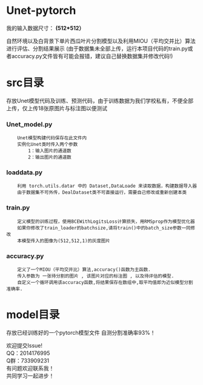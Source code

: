 # Unet-pytorch
我的输入数据尺寸： __(512*512）__

自然环境以及白背景下单片西瓜叶片分割模型以及利用MIOU（平均交并比）算法进行评估、分割结果展示
(由于数据集未全部上传，运行本项目代码的train.py或者accuracy.py文件皆有可能会报错，建议自己替换数据集并修改代码!)

# src目录
存放Unet模型代码及训练、预测代码，由于训练数据为我们学校私有，不便全部上传，仅上传18张原图片与标注图以便测试
   ### Unet_model.py  
        Unet模型构建代码保存在此文件内
        实例化Unet类时传入两个参数
            1：输入图片的通道数
            2：输出图片的通道数
   ### loaddata.py  
        利用 torch.utils.datar 中的 Dataset,DataLoade 来读取数据，构建数据导入器  
        由于数据集不可外传，DealDataset类不可直接运行，需要自己修改或重新创建本类  
   ### train.py  
        定义模型的训练过程，使用BCEWithLogitsLoss计算损失，用RMSprop作为模型优化器  
        如果你修改了train_loader的batchsize,请将train()中的batch_size参数一同修改  
        本模型传入的图像为(512,512,1)的灰度图片  
   ### accuracy.py  
        定义了一个MIOU（平均交并比）算法,accuracy()函数为主函数.  
        传入参数为 一张待分割的图片 , 该图片对应的标注图 , 以及待评估的模型.  
        自定义一个循环调用该accuracy函数,将结果保存在数组中,取平均值即为近似模型分割准确率.  
# model目录
   存放已经训练好的一个pytorch模型文件
   自测分割准确率93%！


欢迎提交Issue!  
QQ：2014176995  
Q群：733909231  
有问题欢迎联系我！  
共同学习一起进步！
